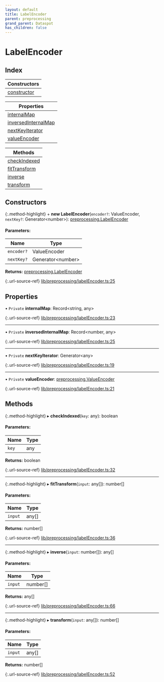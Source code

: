 ```yaml
---
layout: default
title: LabelEncoder
parent: preprocessing
grand_parent: Dataspot
has_children: false
---
```


# LabelEncoder

## Index

| Constructors |
|-----------|
| [constructor](#constructor) |

| Properties |
|-----------|
| [internalMap](#internalmap) |
| [inversedInternalMap](#inversedinternalmap) |
| [nextKeyIterator](#nextkeyiterator) |
| [valueEncoder](#valueencoder) |

| Methods |
|-----------|
| [checkIndexed](#checkindexed) |
| [fitTransform](#fittransform) |
| [inverse](#inverse) |
| [transform](#transform) |

## Constructors

{:.method-highlight}
\+ **new LabelEncoder**(`encoder?`: ValueEncoder, `nextKey?`: Generator\<number>): [preprocessing.LabelEncoder](../preprocessing_labelencoder)

#### Parameters:

Name | Type |
------ | ------ |
`encoder?` | ValueEncoder |
`nextKey?` | Generator\<number> |

**Returns:** [preprocessing.LabelEncoder](../preprocessing_labelencoder)

{:.url-source-ref}
[lib/preprocessing/labelEncoder.ts:25](https://github.com/ascentcore/dataspot/blob/3098228/lib/preprocessing/labelEncoder.ts#L25)

## Properties

• `Private` **internalMap**: Record\<string, any>

{:.url-source-ref}
[lib/preprocessing/labelEncoder.ts:23](https://github.com/ascentcore/dataspot/blob/3098228/lib/preprocessing/labelEncoder.ts#L23)

___

• `Private` **inversedInternalMap**: Record\<number, any>

{:.url-source-ref}
[lib/preprocessing/labelEncoder.ts:25](https://github.com/ascentcore/dataspot/blob/3098228/lib/preprocessing/labelEncoder.ts#L25)

___

• `Private` **nextKeyIterator**: Generator\<any>

{:.url-source-ref}
[lib/preprocessing/labelEncoder.ts:19](https://github.com/ascentcore/dataspot/blob/3098228/lib/preprocessing/labelEncoder.ts#L19)

___

• `Private` **valueEncoder**: [preprocessing.ValueEncoder](../../interfaces/preprocessing_valueencoder)

{:.url-source-ref}
[lib/preprocessing/labelEncoder.ts:21](https://github.com/ascentcore/dataspot/blob/3098228/lib/preprocessing/labelEncoder.ts#L21)

## Methods

{:.method-highlight}
▸ **checkIndexed**(`key`: any): boolean

#### Parameters:

Name | Type |
------ | ------ |
`key` | any |

**Returns:** boolean

{:.url-source-ref}
[lib/preprocessing/labelEncoder.ts:32](https://github.com/ascentcore/dataspot/blob/3098228/lib/preprocessing/labelEncoder.ts#L32)

___

{:.method-highlight}
▸ **fitTransform**(`input`: any[]): number[]

#### Parameters:

Name | Type |
------ | ------ |
`input` | any[] |

**Returns:** number[]

{:.url-source-ref}
[lib/preprocessing/labelEncoder.ts:36](https://github.com/ascentcore/dataspot/blob/3098228/lib/preprocessing/labelEncoder.ts#L36)

___

{:.method-highlight}
▸ **inverse**(`input`: number[]): any[]

#### Parameters:

Name | Type |
------ | ------ |
`input` | number[] |

**Returns:** any[]

{:.url-source-ref}
[lib/preprocessing/labelEncoder.ts:66](https://github.com/ascentcore/dataspot/blob/3098228/lib/preprocessing/labelEncoder.ts#L66)

___

{:.method-highlight}
▸ **transform**(`input`: any[]): number[]

#### Parameters:

Name | Type |
------ | ------ |
`input` | any[] |

**Returns:** number[]

{:.url-source-ref}
[lib/preprocessing/labelEncoder.ts:52](https://github.com/ascentcore/dataspot/blob/3098228/lib/preprocessing/labelEncoder.ts#L52)
